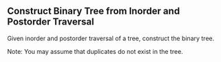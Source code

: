 

Construct Binary Tree from Inorder and Postorder Traversal 
---

Given inorder and postorder traversal of a tree, construct the binary tree.

Note:
You may assume that duplicates do not exist in the tree.


